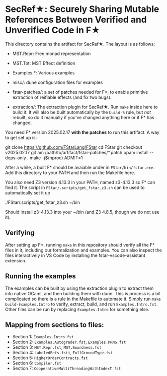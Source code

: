 # SecRef★: Securely Sharing Mutable References Between Verified and Unverified Code in F★

This directory contains the artifact for SecRef★. The layout is as
follows:
- MST.Repr: Free monad representation
- MST.Tot: MST Effect definition
- Examples.*: Various examples
- misc/: dune configuration files for examples

- fstar-patches/: a set of patches needed for F*, to enable primitive
  extraction of reifiable effects (and fix two bugs).

- extraction/: The extraction plugin for SecRef★. Run `make` inside
  here to build it. It will also be built automatically by the `build-%`
  rule, but *not* rebuilt, so do it manually if you've changed anything
  here or if F* has changed.

You need F* version 2025.02.17 **with the patches** to run this artifact.
A way to get set up is:

  git clone https://github.com/FStarLang/FStar
  cd FStar
  git checkout v2025.02.17
  git am /path/to/artifact/fstar-patches/*.patch
  opam install --deps-only .
  make -j$(nproc) ADMIT=1

After a while, a built F* should be avaiable under in `FStar/bin/fstar.exe`. Add
this directory to your PATH and then run the Makefile here.

You also need Z3 version 4.13.3 in your PATH, named z3-4.13.3 so F* can find it.
The script in `FStar/.scripts/get_fstar_z3.sh` can be used to automatically set it up

  ./FStar/.scripts/get_fstar_z3.sh ~/bin

Should install z3-4.13.3 into your ~/bin (and Z3 4.8.5, though we do not use it).

## Verifying

After setting up F*, running `make` in this repository should verify
all the F* files in it, including our formalization and examples. You
can also inspect the files interactively in VS Code by installing the
fstar-vscode-assistant extension.

## Running the examples

The examples can be built by using the extraction plugin to extract them
into native OCaml, and then building them with dune. This is process
is a bit complicated so there is a rule in the Makefile to automate it.
Simply run `make build-Examples.Intro` to verify, extract, build, and run
`Examples.Intro.fst`. Other files can be run by replacing `Examples.Intro` for something else.

## Mapping from sections to files:

- Section 1: `Examples.Intro.fst`
- Section 2: `Examples.Autograder.fst`, `Examples.PRNG.fst`
- Section 3: `MST.Repr.fst`, `MST.Soundness.fst`
- Section 4: `LabeledRefs.fsti`, `FullGroundType.fst`
- Section 5: `HigherOrderContracts.fst`
- Section 6: `Compiler.fst`
- Section 7: `CooperativeMultiThreadingWithIndexT.fst`
